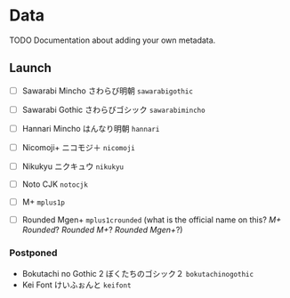 # Data

TODO Documentation about adding your own metadata.

## Launch

- [ ] Sawarabi Mincho さわらび明朝 `sawarabigothic`
- [ ] Sawarabi Gothic さわらびゴシック `sawarabimincho`
- [ ] Hannari Mincho はんなり明朝 `hannari`
- [ ] Nicomoji+ ニコモジ＋ `nicomoji`
- [ ] Nikukyu ニクキュウ `nikukyu`
- [ ] Noto CJK `notocjk`

- [ ] M+ `mplus1p`
- [ ] Rounded Mgen+ `mplus1crounded` (what is the official name on this? _M+ Rounded_? _Rounded M+_? _Rounded Mgen+_?)

### Postponed

- Bokutachi no Gothic 2 ぼくたちのゴシック２ `bokutachinogothic`
- Kei Font けいふぉんと `keifont`
